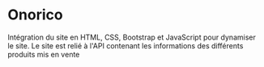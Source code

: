 # Onorico 
Intégration du site en HTML, CSS, Bootstrap et JavaScript pour dynamiser le site. Le site est relié à l'API contenant les informations des différents produits mis en vente
